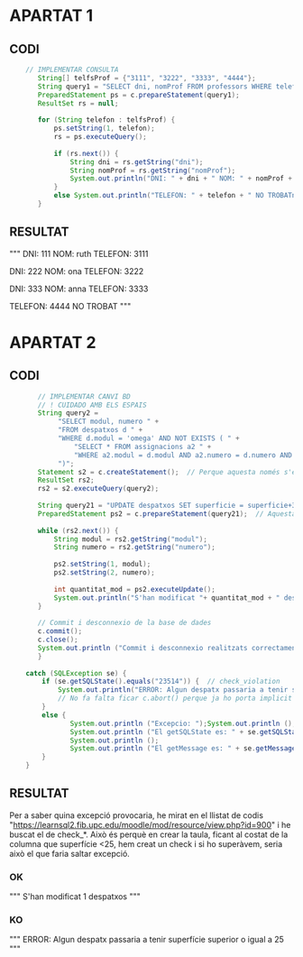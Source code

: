 # APARTAT 1
## CODI
```java
	// IMPLEMENTAR CONSULTA
       String[] telfsProf = {"3111", "3222", "3333", "4444"};
       String query1 = "SELECT dni, nomProf FROM professors WHERE telefon = ?";
       PreparedStatement ps = c.prepareStatement(query1);
       ResultSet rs = null;
       
       for (String telefon : telfsProf) {
    	   ps.setString(1, telefon);
    	   rs = ps.executeQuery();
    	   
    	   if (rs.next()) {
    		   String dni = rs.getString("dni");
    		   String nomProf = rs.getString("nomProf");
    		   System.out.println("DNI: " + dni + " NOM: " + nomProf + " TELEFON: " + telefon + "n");
    	   }
    	   else System.out.println("TELEFON: " + telefon + " NO TROBATn");
       }
```

## RESULTAT
"""
DNI: 111                                                NOM: ruth                                               TELEFON: 3111

DNI: 222                                                NOM: ona                                                TELEFON: 3222

DNI: 333                                                NOM: anna                                               TELEFON: 3333

TELEFON: 4444 NO TROBAT
"""

# APARTAT 2
## CODI
```java
	   // IMPLEMENTAR CANVI BD
       // ! CUIDADO AMB ELS ESPAIS 
       String query2 = 
    		"SELECT modul, numero " + 
    		"FROM despatxos d " + 
    		"WHERE d.modul = 'omega' AND NOT EXISTS ( " +
    			"SELECT * FROM assignacions a2 " +
    			"WHERE a2.modul = d.modul AND a2.numero = d.numero AND a2.instantFi IS NULL " +
    		")";
       Statement s2 = c.createStatement();  // Perque aquesta només s'executa una vegada
       ResultSet rs2;
       rs2 = s2.executeQuery(query2);
       
       String query21 = "UPDATE despatxos SET superficie = superficie+3 WHERE modul = ? AND numero = ?";
       PreparedStatement ps2 = c.prepareStatement(query21);  // Aquesta itera sobre els multiples despatxos
       
       while (rs2.next()) {
    	   String modul = rs2.getString("modul");
    	   String numero = rs2.getString("numero");
    	   
    	   ps2.setString(1, modul);
    	   ps2.setString(2, numero);
    	   
    	   int quantitat_mod = ps2.executeUpdate();
    	   System.out.println("S'han modificat "+ quantitat_mod + " despatxosn"); 
       }
       
	   // Commit i desconnexio de la base de dades
	   c.commit();
	   c.close();
	   System.out.println ("Commit i desconnexio realitzats correctament.");
	   }
	
	catch (SQLException se) {
		if (se.getSQLState().equals("23514")) {  // check_violation
			System.out.println("ERROR: Algun despatx passaria a tenir superfície superior o igual a 25n");
			// No fa falta ficar c.abort() perque ja ho porta implicit al ser una Exception
		}
		else {
	           System.out.println ("Excepcio: ");System.out.println ();
	           System.out.println ("El getSQLState es: " + se.getSQLState());
	           System.out.println ();
	           System.out.println ("El getMessage es: " + se.getMessage());	   
		}
	}
```

## RESULTAT
Per a saber quina excepció provocaria, he mirat en el llistat de codis "https://learnsql2.fib.upc.edu/moodle/mod/resource/view.php?id=900"
i he buscat el de check_*. Això és perquè en crear la taula, ficant al costat de la columna que superfície <25, hem creat un check i si ho superàvem, seria això el que faria saltar excepció.

### OK
"""
S'han modificat 1 despatxos
"""

### KO
"""
ERROR: Algun despatx passaria a tenir superfície superior o igual a 25
"""